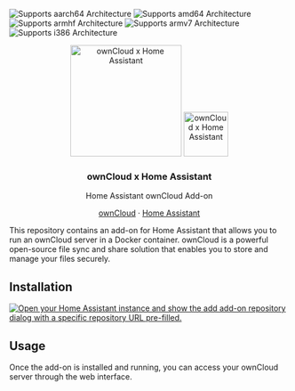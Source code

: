 ![Supports aarch64 Architecture][aarch64-shield]
![Supports amd64 Architecture][amd64-shield]
![Supports armhf Architecture][armhf-shield]
![Supports armv7 Architecture][armv7-shield]
![Supports i386 Architecture][i386-shield]


<div align="center">
  <img src="https://upload.wikimedia.org/wikipedia/commons/f/f6/OwnCloud_logo_and_wordmark.svg" alt="ownCloud x Home Assistant" width="200"/>
  <img src="https://upload.wikimedia.org/wikipedia/en/thumb/4/49/Home_Assistant_logo_%282023%29.svg/1200px-Home_Assistant_logo_%282023%29.svg.png" alt="ownCloud x Home Assistant" width="80"/>

  <h3 align="center">ownCloud x Home Assistant</h3>
  Home Assistant ownCloud Add-on

  <p align="center">
    <a href="https://owncloud.com">ownCloud</a>
    &middot;
    <a href="https://www.home-assistant.io/docs/">Home Assistant</a>
  </p>
</div>

This repository contains an add-on for Home Assistant that allows you to run an ownCloud server in a Docker container. ownCloud is a powerful open-source file sync and share solution that enables you to store and manage your files securely.

## Installation


[![Open your Home Assistant instance and show the add add-on repository dialog with a specific repository URL pre-filled.](https://my.home-assistant.io/badges/supervisor_add_addon_repository.svg)](https://my.home-assistant.io/redirect/supervisor_add_addon_repository/?repository_url=https%3A%2F%2Fgithub.com%2Fmikitaliaukovich%2Fha-owncloud)


## Usage

Once the add-on is installed and running, you can access your ownCloud server through the web interface.

[aarch64-shield]: https://img.shields.io/badge/aarch64-yes-green.svg
[amd64-shield]: https://img.shields.io/badge/amd64-yes-green.svg
[armhf-shield]: https://img.shields.io/badge/armhf-no-red.svg
[armv7-shield]: https://img.shields.io/badge/armv7-no-red.svg
[i386-shield]: https://img.shields.io/badge/i386-no-red.svg
